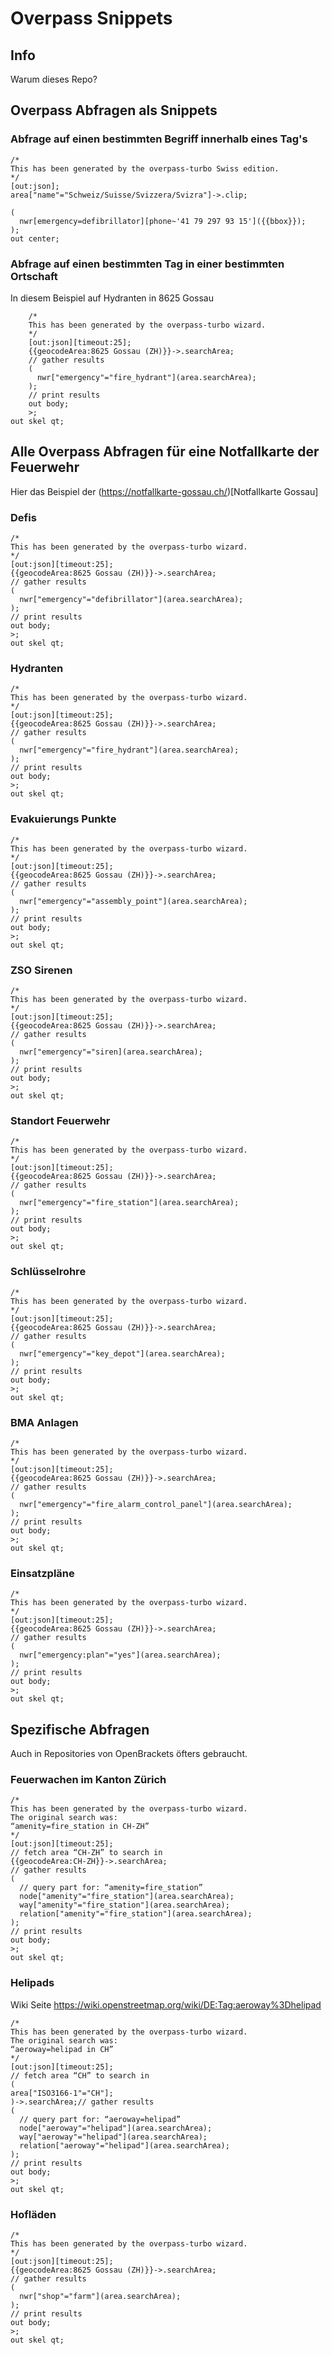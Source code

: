 # Overpass Snippets

## Info

Warum dieses Repo?

## Overpass Abfragen als Snippets

### Abfrage auf einen bestimmten Begriff innerhalb eines Tag's

```
/*
This has been generated by the overpass-turbo Swiss edition.
*/
[out:json];
area["name"="Schweiz/Suisse/Svizzera/Svizra"]->.clip;

(
  nwr[emergency=defibrillator][phone~'41 79 297 93 15']({{bbox}});
);
out center;

```

### Abfrage auf einen bestimmten Tag in einer bestimmten Ortschaft

In diesem Beispiel auf Hydranten in 8625 Gossau

```
	/*
	This has been generated by the overpass-turbo wizard.
	*/
	[out:json][timeout:25];
	{{geocodeArea:8625 Gossau (ZH)}}->.searchArea;
	// gather results
	(
	  nwr["emergency"="fire_hydrant"](area.searchArea);
	);
	// print results
	out body;
	>;
out skel qt;
```

## Alle Overpass Abfragen für eine Notfallkarte der Feuerwehr

Hier das Beispiel der  (https://notfallkarte-gossau.ch/)[Notfallkarte Gossau]

### Defis

```
/*
This has been generated by the overpass-turbo wizard.
*/
[out:json][timeout:25];
{{geocodeArea:8625 Gossau (ZH)}}->.searchArea;
// gather results
(
  nwr["emergency"="defibrillator"](area.searchArea);
);
// print results
out body;
>;
out skel qt;
```

### Hydranten
```
/*
This has been generated by the overpass-turbo wizard.
*/
[out:json][timeout:25];
{{geocodeArea:8625 Gossau (ZH)}}->.searchArea;
// gather results
(
  nwr["emergency"="fire_hydrant"](area.searchArea);
);
// print results
out body;
>;
out skel qt;
```

### Evakuierungs Punkte

```
/*
This has been generated by the overpass-turbo wizard.
*/
[out:json][timeout:25];
{{geocodeArea:8625 Gossau (ZH)}}->.searchArea;
// gather results
(
  nwr["emergency"="assembly_point"](area.searchArea);
);
// print results
out body;
>;
out skel qt;
```

### ZSO Sirenen
```
/*
This has been generated by the overpass-turbo wizard.
*/
[out:json][timeout:25];
{{geocodeArea:8625 Gossau (ZH)}}->.searchArea;
// gather results
(
  nwr["emergency"="siren](area.searchArea);
);
// print results
out body;
>;
out skel qt;
```

### Standort Feuerwehr
```
/*
This has been generated by the overpass-turbo wizard.
*/
[out:json][timeout:25];
{{geocodeArea:8625 Gossau (ZH)}}->.searchArea;
// gather results
(
  nwr["emergency"="fire_station"](area.searchArea);
);
// print results
out body;
>;
out skel qt;
```

### Schlüsselrohre
```
/*
This has been generated by the overpass-turbo wizard.
*/
[out:json][timeout:25];
{{geocodeArea:8625 Gossau (ZH)}}->.searchArea;
// gather results
(
  nwr["emergency"="key_depot"](area.searchArea);
);
// print results
out body;
>;
out skel qt;
```

### BMA Anlagen
```
/*
This has been generated by the overpass-turbo wizard.
*/
[out:json][timeout:25];
{{geocodeArea:8625 Gossau (ZH)}}->.searchArea;
// gather results
(
  nwr["emergency"="fire_alarm_control_panel"](area.searchArea);
);
// print results
out body;
>;
out skel qt;
```

### Einsatzpläne
```
/*
This has been generated by the overpass-turbo wizard.
*/
[out:json][timeout:25];
{{geocodeArea:8625 Gossau (ZH)}}->.searchArea;
// gather results
(
  nwr["emergency:plan"="yes"](area.searchArea);
);
// print results
out body;
>;
out skel qt;
```

## Spezifische Abfragen

Auch in Repositories von OpenBrackets öfters gebraucht.

### Feuerwachen im Kanton Zürich
``` 
/*
This has been generated by the overpass-turbo wizard.
The original search was:
“amenity=fire_station in CH-ZH”
*/
[out:json][timeout:25];
// fetch area “CH-ZH” to search in
{{geocodeArea:CH-ZH}}->.searchArea;
// gather results
(
  // query part for: “amenity=fire_station”
  node["amenity"="fire_station"](area.searchArea);
  way["amenity"="fire_station"](area.searchArea);
  relation["amenity"="fire_station"](area.searchArea);
);
// print results
out body;
>;
out skel qt;
```

### Helipads

Wiki Seite https://wiki.openstreetmap.org/wiki/DE:Tag:aeroway%3Dhelipad

```
/*
This has been generated by the overpass-turbo wizard.
The original search was:
“aeroway=helipad in CH”
*/
[out:json][timeout:25];
// fetch area “CH” to search in
(
area["ISO3166-1"="CH"];
)->.searchArea;// gather results
(
  // query part for: “aeroway=helipad”
  node["aeroway"="helipad"](area.searchArea);
  way["aeroway"="helipad"](area.searchArea);
  relation["aeroway"="helipad"](area.searchArea);
);
// print results
out body;
>;
out skel qt;

```

### Hofläden

```
/*
This has been generated by the overpass-turbo wizard.
*/
[out:json][timeout:25];
{{geocodeArea:8625 Gossau (ZH)}}->.searchArea;
// gather results
(
  nwr["shop"="farm"](area.searchArea);
);
// print results
out body;
>;
out skel qt;
```

